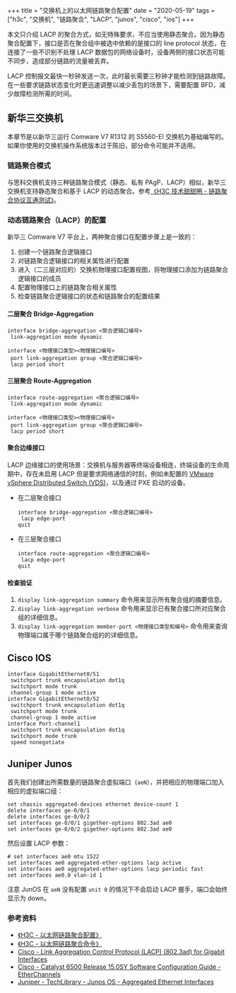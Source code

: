 +++
title = "交换机上的以太网链路聚合配置"
date = "2020-05-19"
tags = ["h3c", "交换机", "链路聚合", "LACP", "junos", "cisco", "ios"]
+++

本文只介绍 LACP 的聚合方式，如无特殊要求，不应当使用静态聚合。因为静态聚合配置下，接口是否在聚合组中被选中依赖的是接口的 line protocol 状态，在连接了一些不识别不处理 LACP 数据包的网络设备时，设备两侧的接口状态可能不同步，造成部分链路的流量被丢弃。

LACP 控制报文最快一秒钟发送一次，此时最长需要三秒钟才能检测到链路故障。在一些要求链路状态变化时更迅速调整以减少丢包的场景下，需要配置 BFD，减少故障检测所需的时间。

## 新华三交换机

本章节是以新华三运行 Comware V7 R1312 的 S5560-EI 交换机为基础编写的。如果你使用的交换机操作系统版本过于陈旧，部分命令可能并不适用。

### 链路聚合模式

与思科交换机支持三种链路聚合模式（静态、私有 PAgP、LACP）相似，新华三交换机支持静态聚合和基于 LACP 的动态聚合。参考[《H3C 技术甜甜圈 - 链路聚合协议互通测试》](http://www.h3c.com/cn/d_201405/828443_97665_0.htm)。

### 动态链路聚合（LACP）的配置

新华三 Comware V7 平台上，两种聚合接口在配置步骤上是一致的：

1. 创建一个链路聚合逻辑接口
2. 对链路聚合逻辑接口的相关属性进行配置
3. 进入（二三层对应的）交换机物理接口配置视图，将物理接口添加为链路聚合逻辑接口的成员
4. 配置物理接口上的链路聚合相关属性
5. 检查链路聚合逻辑接口的状态和链路聚合的配置结果

#### 二层聚合 Bridge-Aggregation

```
interface bridge-aggregation <聚合逻辑口编号>
 link-aggregation mode dynamic

interface <物理接口类型><物理接口编号>
 port link-aggregation group <聚合逻辑口编号>
 lacp period short
```

#### 三层聚合 Route-Aggregation

```
interface route-aggregation <聚合逻辑口编号>
 link-aggregation mode dynamic

interface <物理接口类型><物理接口编号>
 port link-aggregation group <聚合逻辑口编号>
 lacp period short
```

#### 聚合边缘接口

LACP 边缘接口的使用场景：交换机与服务器等终端设备相连，终端设备的生命周期中，存在未启用 LACP 但是要求网络通信的时刻，例如未配置的 [VMware vSphere Distributed Switch (VDS)](https://www.vmware.com/products/vsphere/distributed-switch.html)，以及通过 PXE 启动的设备。

- 在二层聚合接口

  ```
  interface bridge-aggregation <聚合逻辑口编号>
   lacp edge-port
  quit
  ```

- 在三层聚合接口

  ```
  interface route-aggregation <聚合逻辑口编号>
   lacp edge-port
  quit
  ```

#### 检查验证

1. `display link-aggregation summary` 命令用来显示所有聚合组的摘要信息。
1. `display link-aggregation verbose` 命令用来显示已有聚合接口所对应聚合组的详细信息。
1. `display link-aggregation member-port <物理接口类型和编号>` 命令用来查询物理端口属于哪个链路聚合组的的详细信息。

## Cisco IOS

```
interface GigabitEthernet0/51
 switchport trunk encapsulation dot1q
 switchport mode trunk
 channel-group 1 mode active
interface GigabitEthernet0/52
 switchport trunk encapsulation dot1q
 switchport mode trunk
 channel-group 1 mode active
interface Port-channel1
 switchport trunk encapsulation dot1q
 switchport mode trunk
 speed nonegotiate
```

## Juniper Junos

首先我们创建出所需数量的链路聚合虚拟端口（`aeN`），并把相应的物理端口加入相应的虚拟端口组：

```
set chassis aggregated-devices ethernet device-count 1
delete interfaces ge-0/0/1
delete interfaces ge-0/0/2
set interfaces ge-0/0/1 gigether-options 802.3ad ae0
set interfaces ge-0/0/2 gigether-options 802.3ad ae0
```

然后设置 LACP 参数：

```
# set interfaces ae0 mtu 1522
set interfaces ae0 aggregated-ether-options lacp active
set interfaces ae0 aggregated-ether-options lacp periodic fast
set interfaces ae0.0 vlan-id 1
```

注意 JunOS 在 `aeN` 没有配置 `unit 0` 的情况下不会启动 LACP 握手，端口会始终显示为 down。

### 参考资料

- [《H3C - 以太网链路聚合配置》](https://www.h3c.com/cn/d_201912/1252416_30005_0.htm)
- [《H3C - 以太网链路聚合命令》](https://www.h3c.com/cn/d_201912/1252029_30005_0.htm)
- [Cisco - Link Aggregation Control Protocol (LACP) (802.3ad) for Gigabit Interfaces](https://www.cisco.com/c/en/us/td/docs/ios/12_2sb/feature/guide/gigeth.html)
- [Cisco - Catalyst 6500 Release 15.0SY Software Configuration Guide - EtherChannels](https://www.cisco.com/c/en/us/td/docs/switches/lan/catalyst6500/ios/15-0SY/configuration/guide/15_0_sy_swcg/etherchannel.html)
- [Juniper - TechLibrary - Junos OS - Aggregated Ethernet Interfaces](https://www.juniper.net/documentation/en_US/junos/topics/topic-map/switches-interface-aggregated.html)
